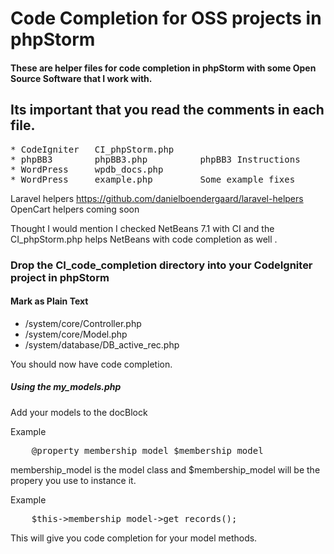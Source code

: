 Code Completion for OSS projects in phpStorm
===========================================

#### These are helper files for code completion in phpStorm with some Open Source Software that I work with.

Its important that you read the comments in each file.
-------------------------------------------------------
<pre>
* CodeIgniter   CI_phpStorm.php
* phpBB3        phpBB3.php          phpBB3 Instructions
* WordPress     wpdb_docs.php       
* WordPress     example.php         Some example fixes
</pre>

Laravel helpers https://github.com/danielboendergaard/laravel-helpers
OpenCart helpers coming soon

Thought I would mention I checked NetBeans 7.1 with CI and the CI_phpStorm.php helps NetBeans with code completion as well .

### Drop the CI_code_completion directory into your CodeIgniter project in phpStorm
#### Mark as Plain Text
* /system/core/Controller.php
* /system/core/Model.php
* /system/database/DB_active_rec.php

You should now have code completion.

##### Using the my_models.php
Add your models to the docBlock

Example 
<pre>
	@property membership_model $membership_model
</pre>

membership_model is the model class and $membership_model will be the propery you use to instance it.

Example 
<pre>
	$this->membership_model->get_records();
</pre>

This will give you code completion for your model methods.
